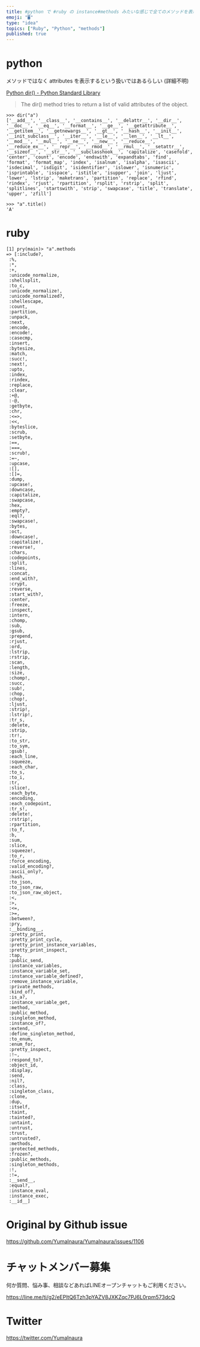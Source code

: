 ```yaml
---
title: #python で #ruby の instance#methods みたいな感じで全てのメソッドを表示するらしき例
emoji: "🖥"
type: "idea"
topics: ["Ruby", "Python", "methods"]
published: true
---
```


# python 

メソッドではなく attributes を表示するという扱いではあるらしい (詳細不明)

[Python dir() - Python Standard Library](https://www.programiz.com/python-programming/methods/built-in/dir)

>The dir() method tries to return a list of valid attributes of the object.

```
>>> dir("a")
['__add__', '__class__', '__contains__', '__delattr__', '__dir__', '__doc__', '__eq__', '__format__', '__ge__', '__getattribute__', '__getitem__', '__getnewargs__', '__gt__', '__hash__', '__init__', '__init_subclass__', '__iter__', '__le__', '__len__', '__lt__', '__mod__', '__mul__', '__ne__', '__new__', '__reduce__', '__reduce_ex__', '__repr__', '__rmod__', '__rmul__', '__setattr__', '__sizeof__', '__str__', '__subclasshook__', 'capitalize', 'casefold', 'center', 'count', 'encode', 'endswith', 'expandtabs', 'find', 'format', 'format_map', 'index', 'isalnum', 'isalpha', 'isascii', 'isdecimal', 'isdigit', 'isidentifier', 'islower', 'isnumeric', 'isprintable', 'isspace', 'istitle', 'isupper', 'join', 'ljust', 'lower', 'lstrip', 'maketrans', 'partition', 'replace', 'rfind', 'rindex', 'rjust', 'rpartition', 'rsplit', 'rstrip', 'split', 'splitlines', 'startswith', 'strip', 'swapcase', 'title', 'translate', 'upper', 'zfill']
```

```
>>> "a".title()
'A'
```

# ruby

```
[1] pry(main)> "a".methods
=> [:include?,
 :%,
 :*,
 :+,
 :unicode_normalize,
 :shellsplit,
 :to_c,
 :unicode_normalize!,
 :unicode_normalized?,
 :shellescape,
 :count,
 :partition,
 :unpack,
 :next,
 :encode,
 :encode!,
 :casecmp,
 :insert,
 :bytesize,
 :match,
 :succ!,
 :next!,
 :upto,
 :index,
 :rindex,
 :replace,
 :clear,
 :+@,
 :-@,
 :getbyte,
 :chr,
 :<=>,
 :<<,
 :byteslice,
 :scrub,
 :setbyte,
 :==,
 :===,
 :scrub!,
 :=~,
 :upcase,
 :[],
 :[]=,
 :dump,
 :upcase!,
 :downcase,
 :capitalize,
 :swapcase,
 :hex,
 :empty?,
 :eql?,
 :swapcase!,
 :bytes,
 :oct,
 :downcase!,
 :capitalize!,
 :reverse!,
 :chars,
 :codepoints,
 :split,
 :lines,
 :concat,
 :end_with?,
 :crypt,
 :reverse,
 :start_with?,
 :center,
 :freeze,
 :inspect,
 :intern,
 :chomp,
 :sub,
 :gsub,
 :prepend,
 :rjust,
 :ord,
 :lstrip,
 :rstrip,
 :scan,
 :length,
 :size,
 :chomp!,
 :succ,
 :sub!,
 :chop,
 :chop!,
 :ljust,
 :strip!,
 :lstrip!,
 :tr_s,
 :delete,
 :strip,
 :tr!,
 :to_str,
 :to_sym,
 :gsub!,
 :each_line,
 :squeeze,
 :each_char,
 :to_s,
 :to_i,
 :tr,
 :slice!,
 :each_byte,
 :encoding,
 :each_codepoint,
 :tr_s!,
 :delete!,
 :rstrip!,
 :rpartition,
 :to_f,
 :b,
 :sum,
 :slice,
 :squeeze!,
 :to_r,
 :force_encoding,
 :valid_encoding?,
 :ascii_only?,
 :hash,
 :to_json,
 :to_json_raw,
 :to_json_raw_object,
 :<,
 :>,
 :<=,
 :>=,
 :between?,
 :pry,
 :__binding__,
 :pretty_print,
 :pretty_print_cycle,
 :pretty_print_instance_variables,
 :pretty_print_inspect,
 :tap,
 :public_send,
 :instance_variables,
 :instance_variable_set,
 :instance_variable_defined?,
 :remove_instance_variable,
 :private_methods,
 :kind_of?,
 :is_a?,
 :instance_variable_get,
 :method,
 :public_method,
 :singleton_method,
 :instance_of?,
 :extend,
 :define_singleton_method,
 :to_enum,
 :enum_for,
 :pretty_inspect,
 :!~,
 :respond_to?,
 :object_id,
 :display,
 :send,
 :nil?,
 :class,
 :singleton_class,
 :clone,
 :dup,
 :itself,
 :taint,
 :tainted?,
 :untaint,
 :untrust,
 :trust,
 :untrusted?,
 :methods,
 :protected_methods,
 :frozen?,
 :public_methods,
 :singleton_methods,
 :!,
 :!=,
 :__send__,
 :equal?,
 :instance_eval,
 :instance_exec,
 :__id__]
```

# Original by Github issue

https://github.com/YumaInaura/YumaInaura/issues/1106








<!-- Update From Qiita API -->

# チャットメンバー募集


何か質問、悩み事、相談などあればLINEオープンチャットもご利用ください。

https://line.me/ti/g2/eEPltQ6Tzh3pYAZV8JXKZqc7PJ6L0rpm573dcQ





# Twitter


https://twitter.com/YumaInaura


<!-- Update From Qiita API -->


